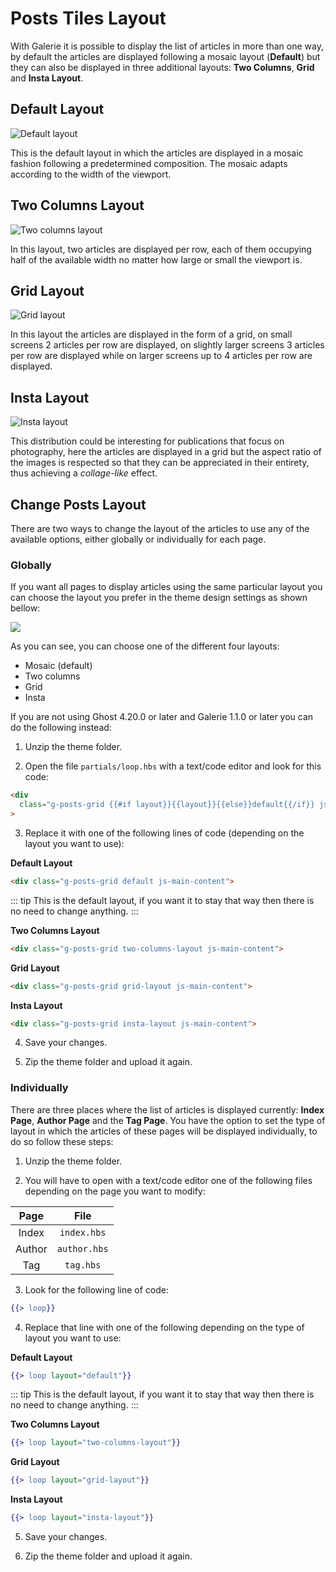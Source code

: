 # Posts Tiles Layout

With Galerie it is possible to display the list of articles in more than one way, by default the articles are displayed following a mosaic layout (**Default**) but they can also be displayed in three additional layouts: **Two Columns**, **Grid** and **Insta Layout**.

## Default Layout

![Default layout](https://res.cloudinary.com/edev/image/upload/v1633269373/galerie/default-layout.png)

This is the default layout in which the articles are displayed in a mosaic fashion following a predetermined composition. The mosaic adapts according to the width of the viewport.

## Two Columns Layout

![Two columns layout](https://res.cloudinary.com/edev/image/upload/v1633269707/galerie/two-columns-layout.png)

In this layout, two articles are displayed per row, each of them occupying half of the available width no matter how large or small the viewport is.

## Grid Layout

![Grid layout](https://res.cloudinary.com/edev/image/upload/v1633270023/galerie/grid-layout.png)

In this layout the articles are displayed in the form of a grid, on small screens 2 articles per row are displayed, on slightly larger screens 3 articles per row are displayed while on larger screens up to 4 articles per row are displayed.

## Insta Layout

![Insta layout](https://res.cloudinary.com/edev/image/upload/v1633270328/galerie/insta-layout.png)

This distribution could be interesting for publications that focus on photography, here the articles are displayed in a grid but the aspect ratio of the images is respected so that they can be appreciated in their entirety, thus achieving a _collage-like_ effect.

## Change Posts Layout

There are two ways to change the layout of the articles to use any of the available options, either globally or individually for each page.

### Globally

If you want all pages to display articles using the same particular layout you can choose the layout you prefer in the theme design settings as shown bellow:

![](https://res.cloudinary.com/edev/image/upload/v1643470250/galerie/CleanShot_2022-01-29_at_16.30.06.png)

As you can see, you can choose one of the different four layouts:

* Mosaic (default)
* Two columns
* Grid
* Insta

If you are not using Ghost 4.20.0 or later and Galerie 1.1.0 or later you can do the following instead:

1. Unzip the theme folder.

2. Open the file `partials/loop.hbs` with a text/code editor and look for this code:

```html
<div
  class="g-posts-grid {{#if layout}}{{layout}}{{else}}default{{/if}} js-main-content"
>
```

3. Replace it with one of the following lines of code (depending on the layout you want to use):

**Default Layout**
```html
<div class="g-posts-grid default js-main-content">
```

::: tip
This is the default layout, if you want it to stay that way then there is no need to change anything.
:::

**Two Columns Layout**
```html
<div class="g-posts-grid two-columns-layout js-main-content">
```

**Grid Layout**
```html
<div class="g-posts-grid grid-layout js-main-content">
```

**Insta Layout**
```html
<div class="g-posts-grid insta-layout js-main-content">
```

4. Save your changes.

5. Zip the theme folder and upload it again.

### Individually

There are three places where the list of articles is displayed currently: **Index Page**, **Author Page** and the **Tag Page**. You have the option to set the type of layout in which the articles of these pages will be displayed individually, to do so follow these steps:

1. Unzip the theme folder.

2. You will have to open with a text/code editor one of the following files depending on the page you want to modify:

| Page        | File     |
|:------------:|:-------------:|
| Index | `index.hbs` |
| Author | `author.hbs` |
| Tag | `tag.hbs` |

3. Look for the following line of code:

```hbs
{{> loop}}
```

4. Replace that line with one of the following depending on the type of layout you want to use:

**Default Layout**
```hbs
{{> loop layout="default"}}
```

::: tip
This is the default layout, if you want it to stay that way then there is no need to change anything.
:::

**Two Columns Layout**
```hbs
{{> loop layout="two-columns-layout"}}
```

**Grid Layout**
```hbs
{{> loop layout="grid-layout"}}
```

**Insta Layout**
```hbs
{{> loop layout="insta-layout"}}
```

5. Save your changes.

6. Zip the theme folder and upload it again.
